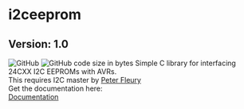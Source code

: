 # i2ceeprom
## Version: 1.0
![GitHub](https://img.shields.io/github/license/w0qs1/i2ceeprom)
![GitHub code size in bytes](https://img.shields.io/github/languages/code-size/w0qs1/i2ceeprom)
Simple C library for interfacing 24CXX I2C EEPROMs with AVRs.<br>This requires I2C master by [Peter Fleury](http://www.peterfleury.epizy.com)<br>
Get the documentation here:<br>
[Documentation](https://w0qs1.github.io/i2ceeprom)
